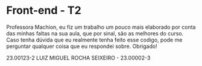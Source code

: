 # Front-end - T2
Professora Machion, eu fiz um trabalho um pouco mais elaborado por conta das minhas faltas na sua aula, que por sinal, são as melhores do curso.
Caso tenha dúvida que eu realmente tenha feito esse codigo, pode me perguntar qualquer coisa que eu respondei sobre. Obrigado!

23.00123-2 LUIZ MIGUEL ROCHA SEIXEIRO - 23.00002-3 
